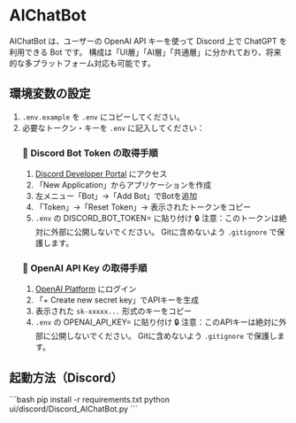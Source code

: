 # AIChatBot

AIChatBot は、ユーザーの OpenAI API キーを使って Discord 上で ChatGPT を利用できる Bot です。
構成は「UI層」「AI層」「共通層」に分かれており、将来的な多プラットフォーム対応も可能です。

## 環境変数の設定

1. `.env.example` を `.env` にコピーしてください。
2. 必要なトークン・キーを `.env` に記入してください：
   ### 🔹 Discord Bot Token の取得手順
   1. [Discord Developer Portal](https://discord.com/developers/applications) にアクセス
   2. 「New Application」からアプリケーションを作成
   3. 左メニュー「Bot」→「Add Bot」でBotを追加
   4. 「Token」→「Reset Token」→ 表示されたトークンをコピー
   5. `.env` の DISCORD_BOT_TOKEN= に貼り付け
   🔒 注意：このトークンは絶対に外部に公開しないでください。
             Gitに含めないよう `.gitignore` で保護します。
   ### 🔹 OpenAI API Key の取得手順
   1. [OpenAI Platform](https://platform.openai.com/account/api-keys) にログイン
   2. 「+ Create new secret key」でAPIキーを生成
   3. 表示された `sk-xxxxx...` 形式のキーをコピー
   4. `.env` の OPENAI_API_KEY= に貼り付け
   🔒 注意：このAPIキーは絶対に外部に公開しないでください。
             Gitに含めないよう `.gitignore` で保護します。

## 起動方法（Discord）

\`\`\`bash
pip install -r requirements.txt
python ui/discord/Discord_AIChatBot.py
\`\`\`
